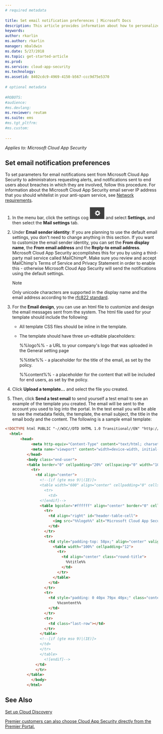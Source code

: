 ```yaml
---
# required metadata

title: Set email notification preferences | Microsoft Docs
description: This article provides information about how to personalize the email notifications sent by Cloud App Security.
keywords:
author: rkarlin
ms.author: rkarlin
manager: mbaldwin
ms.date: 5/27/2018
ms.topic: get-started-article
ms.prod:
ms.service: cloud-app-security
ms.technology:
ms.assetid: 8402cdc9-4969-4150-b567-ccc9d75e5370

# optional metadata

#ROBOTS:
#audience:
#ms.devlang:
ms.reviewer: reutam
ms.suite: ems
#ms.tgt_pltfrm:
#ms.custom:

---
```


*Applies to: Microsoft Cloud App Security*


##  <a name="mailsettings"></a> Set email notification preferences  

To set parameters for email notifications sent from Microsoft Cloud App Security to administrators requesting alerts, and notifications sent to end users about breaches in which they are involved, follow this procedure. For information about the Microsoft Cloud App Security email server IP address that you should whitelist in your anti-spam service, see [Network requirements](network-requirements.md). 


1. In the menu bar, click the settings cog ![settings icon](./media/settings-icon.png "settings icon") and select **Settings**, and then select the **Mail settings** tab.  

2. Under **Email sender identity**: If you are planning to use the default email settings, you don't need to change anything in this section. If you want to customize the email sender identity, you can set the **From display name**, the **From email address** and the **Reply-to email address**. Microsoft Cloud App Security accomplishes this for you by using a third-party mail service called MailChimp®. Make sure you review and accept MailChimp's Terms of Service and Privacy Statement in order to enable this - otherwise Microsoft Cloud App Security will send the notifications using the default settings.
   
   > [!NOTE]
   > Only unicode characters are supported in the display name and the email address according to the [rfc822 standard](http://www.rfc-editor.org/rfc/rfc822.txt).

  
3. For the **Email design**, you can use an html file to customize and design the email messages sent from the system. The html file used for your template should include the following:  
  
   -   All template CSS files should be inline in the template.  
  
   -   The template should have three un-editable placeholders:  
  
        %%logo%% - a URL to your company's logo that was uploaded in the General setting page  
  
        %%title%% - a placeholder for the title of the email, as set by the policy.  

        %%content%% - a placeholder for the content that will be included for end users, as set by the policy.  
     
4. Click **Upload a template...** and select the file you created. 

5. Then, click **Send a test email** to send yourself a test email to see an example of the template you created. The email will be sent to the account you used to log into the portal. In the test email you will be able to see the metadata fields, the template, the email subject, the title in the email body and the content.  The following is a sample email template: 



```html
<!DOCTYPE html PUBLIC "-//W3C//DTD XHTML 1.0 Transitional//EN" "http://www.w3.org/TR/xhtml1/DTD/xhtml1-transitional.dtd">
  <html>  
       <head>  
            <meta http-equiv="Content-Type" content="text/html; charset=UTF-8"/>  
            <meta name="viewport" content="width=device-width, initial-scale=1.0"/>  
          </head>  
          <body class="end-user">  
          <table border="0" cellpadding="20%" cellspacing="0" width="100%" id="background-table">  
            <tr>  
              <td align="center">  
                <!--[if (gte mso 9)|(IE)]>  
                <table width="600" align="center" cellpadding="0" cellspacing="0" border="0">  
                  <tr>  
                    <td>  
                <![endif]-->  
                <table bgcolor="#ffffff" align="center" border="0" cellpadding="0" cellspacing="0" style="padding-bottom: 40px;" id="container-table">  
                  <tr>  
                    <td align="right" id="header-table-cell">  
                      <img src="%%logo%%" alt="Microsoft Cloud App Security" id="org-logo" />  
                    </td>  
                  </tr>  
                  <tr>  
                    <td style="padding-top: 58px;" align="center" valign="top">  
                      <table width="100%" cellpadding="12">  
                        <tr>  
                          <td align="center" class="round-title">  
                            %%title%%  
                          </td>  
                        </tr>  
                      </table>  
                    </td>  
                  </tr>  
                  <tr>  
                    <td style="padding: 0 40px 79px 40px;" class="content-table-cell" align="left" valign="top">  
                        %%content%%  
                    </td>  
                  </tr>  
                  <tr>  
                    <td class="last-row"></td>  
                  </tr>  
                </table>  
                <!--[if (gte mso 9)|(IE)]>  
                </td>  
                </tr>  
                </table>  
                  <![endif]-->  
              </td>  
              </tr>  
          </table>  
            </body>  
          </html>  
   ```
  

  
  

  
    
## See Also  
[Set up Cloud Discovery](set-up-cloud-discovery.md)   

[Premier customers can also choose Cloud App Security directly from the Premier Portal.](https://premier.microsoft.com/)  
  
  
